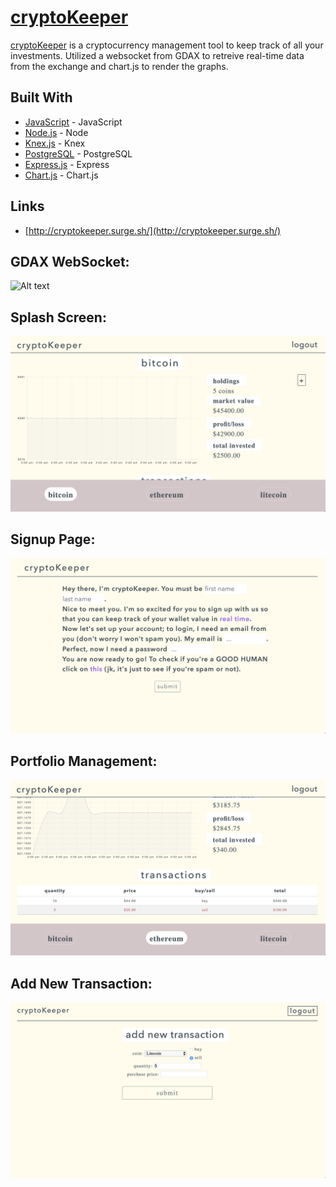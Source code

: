 # [cryptoKeeper](http://cryptokeeper.surge.sh/)

[cryptoKeeper](http://cryptokeeper.surge.sh/) is a cryptocurrency management tool to keep track of all your investments. Utilized a websocket from GDAX to retreive real-time data from the exchange and chart.js to render the graphs.

## Built With

* [JavaScript](https://www.javascript.com/) - JavaScript
* [Node.js](https://nodejs.org/en/) - Node
* [Knex.js](http://knexjs.org/) - Knex
* [PostgreSQL](https://www.postgresql.org/) - PostgreSQL
* [Express.js](https://expressjs.com/) - Express
* [Chart.js](https://www.chartjs.org/) - Chart.js

## Links

* [http://cryptokeeper.surge.sh/](http://cryptokeeper.surge.sh/)

## GDAX WebSocket:
![Alt text](./frontend/assets/crypto.gif)

## Splash Screen:
![Alt text](./frontend/assets/splash.png)

## Signup Page:
![Alt text](./frontend/assets/signup.png)

## Portfolio Management:
![Alt text](./frontend/assets/transactions.png)

## Add New Transaction:
![Alt text](./frontend/assets/add.png)
